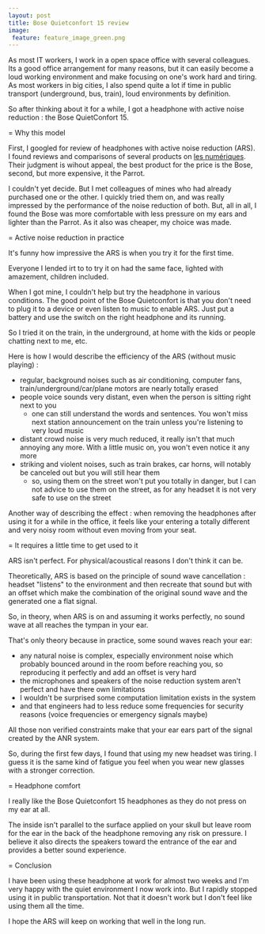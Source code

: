 ```yaml
---
layout: post
title: Bose Quietconfort 15 review
image:
 feature: feature_image_green.png
---
```


As most IT workers, I work in a open space office with several colleagues.
Its a good office arrangement for many reasons, but it can easily become a loud working environment and make focusing on one's work hard and tiring.
As most workers in big cities, I also spend quite a lot if time in public transport (underground, bus, train), loud environments by definition.

So after thinking about it for a while, I got a headphone with active noise reduction : the Bose QuietConfort 15.


= Why this model

First, I googled for review of headphones with active noise reduction (ARS). I found reviews and comparisons of several products on [les numériques](). Their judgment is wihout appeal, the best product for the price is the Bose, second, but more expensive, it the Parrot.

I couldn't yet decide. But I met colleagues of mines who had already purchased one or the other. I quickly tried them on, and was really impressed by the performance of the noise reduction of both. But, all in all, I found the Bose was more comfortable with less pressure on my ears and lighter than the Parrot. As it also was cheaper, my choice was made.

= Active noise reduction in practice

It's funny how impressive the ARS is when you try it for the first time.

Everyone I lended irt to to try it on had the same face, lighted with amazement, children included.

When I got mine, I couldn't help but try the headphone in various conditions. The good point of the Bose Quietconfort is that you don't need to plug it to a device or even listen to music to enable ARS. Just put a battery and use the switch on the right headphone and its running.

So I tried it on the train, in the underground, at home with the kids or people chatting next to me, etc.

Here is how I would describe the efficiency of the ARS (without music playing) :

* regular, background noises such as air conditioning, computer fans, train/underground/car/plane motors are nearly totally erased
* people voice sounds very distant, even when the person is sitting right next to you
    + one can still understand the words and sentences. You won't miss next station announcement on the train unless you're listening to very loud music
* distant crowd noise is very much reduced, it really isn't that much annoying any more. With a little music on, you won't even notice it any more
* striking and violent noises, such as train brakes, car horns, will notably be canceled out but you will still hear them
    + so, using them on the street won't put you totally in danger, but I can not advice to use them on the street, as for any headset it is not very safe to use on the street

Another way of describing the effect : when removing the headphones after using it for a while in the office, it feels like your entering a totally different and very noisy room without even moving from your seat.

= It requires a little time to get used to it

ARS isn't perfect. For physical/acoustical reasons I don't think it can be.

Theoretically, ARS is based on the principle of sound wave cancellation : headset "listens" to the environment and then recreate that sound but with an offset which make the combination of the original sound wave and the generated one a flat signal.

So, in theory, when ARS is on and assuming it works perfectly, no sound wave at all reaches the tympan in your ear.

That's only theory because in practice, some sound waves reach your ear:

* any natural noise is complex, especially environment noise which probably bounced around in the room before reaching you, so reproducing it perfectly and add an offset is very hard
* the microphones and speakers of the noise reduction system aren't perfect and have there own limitations
* I wouldn't be surprised some computation limitation exists in the system
* and that engineers had to less reduce some frequencies for security reasons (voice frequencies or emergency signals maybe)

All those non verified constraints make that your ear ears part of the signal created by the ANR system.

So, during the first few days, I found that using my new headset was tiring. I guess it is the same kind of fatigue you feel when you wear new glasses with a stronger correction.

= Headphone comfort

I really like the Bose Quietconfort 15 headphones as they do not press on my ear at all.

The inside isn't parallel to the surface applied on your skull but leave room for the ear in the back of the headphone removing any risk on pressure. I believe it also directs the speakers toward the entrance of the ear and provides a better sound experience.

= Conclusion

I have been using these headphone at work for almost two weeks and I'm very happy with the quiet environment I now work into.
But I rapidly stopped using it in public transportation. Not that it doesn't work but I don't feel like using them all the time.

I hope the ARS will keep on working that well in the long run.
